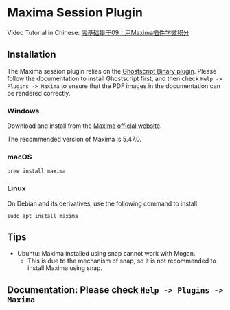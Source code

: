 # Maxima Session Plugin
Video Tutorial in Chinese: [零基础墨干09：用Maxima插件学微积分](https://www.bilibili.com/video/BV1JJ4m1V7Mq/)

## Installation
The Maxima session plugin relies on the [Ghostscript Binary plugin](plugin_binary_gs.md). Please follow the documentation to install Ghostscript first, and then check `Help -> Plugins -> Maxima` to ensure that the PDF images in the documentation can be rendered correctly.

### Windows
Download and install from the [Maxima official website](https://maxima.sourceforge.io).

The recommended version of Maxima is 5.47.0.

### macOS
```
brew install maxima
```

### Linux
On Debian and its derivatives, use the following command to install:
```
sudo apt install maxima
```

## Tips
+ Ubuntu: Maxima installed using snap cannot work with Mogan.
  - This is due to the mechanism of snap, so it is not recommended to install Maxima using snap.

## Documentation: Please check `Help -> Plugins -> Maxima`
